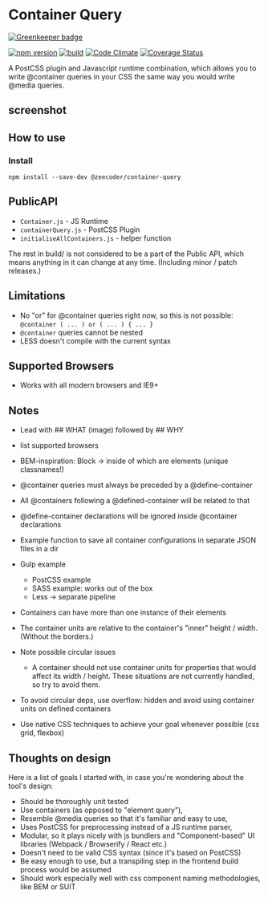 # Container Query

[![Greenkeeper badge](https://badges.greenkeeper.io/ZeeCoder/container-query.svg)](https://greenkeeper.io/)

[![npm version](https://badge.fury.io/js/%40zeecoder%2Fcontainer-query.svg)](https://npmjs.com/package/@zeecoder/container-query)
[![build](https://travis-ci.org/ZeeCoder/container-query.svg?branch=master)](https://travis-ci.org/ZeeCoder/container-query)
[![Code Climate](https://codeclimate.com/github/ZeeCoder/container-query/badges/gpa.svg)](https://codeclimate.com/github/ZeeCoder/container-query)
[![Coverage Status](https://coveralls.io/repos/github/ZeeCoder/container-query/badge.svg?branch=master)](https://coveralls.io/github/ZeeCoder/container-query?branch=master)

A PostCSS plugin and Javascript runtime combination, which allows you to write
@container queries in your CSS the same way you would write @media queries.

## screenshot

## How to use

### Install

`npm install --save-dev @zeecoder/container-query`

## PublicAPI
- `Container.js` - JS Runtime
- `containerQuery.js` - PostCSS Plugin
- `initialiseAllContainers.js` - helper function

The rest in build/ is not considered to be a part of the Public API, which means
anything in it can change at any time. (Including minor / patch releases.)

## Limitations
- No "or" for @container queries right now, so this is not possible:
`@container ( ... ) or ( ... ) { ... }`
- `@container` queries cannot be nested
- LESS doesn't compile with the current syntax

## Supported Browsers

- Works with all modern browsers and IE9+

## Notes
- Lead with ## WHAT (image) followed by ## WHY
- list supported browsers
- BEM-inspiration: Block -> inside of which are elements (unique classnames!)
- @container queries must always be preceded by a @define-container
- All @containers following a @defined-container will be related to that
- @define-container declarations will be ignored inside @container declarations
- Example function to save all container configurations in separate JSON files in a dir
- Gulp example
    - PostCSS example
    - SASS example: works out of the box
    - Less -> separate pipeline
- Containers can have more than one instance of their elements
- The container units are relative to the container's "inner" height / width.
(Without the borders.)
- Note possible circular issues
    - A container should not use container units for properties that would affect
    its width / height. These situations are not currently handled, so try to
    avoid them.
    
- To avoid circular deps, use overflow: hidden and avoid using container units on defined containers
- Use native CSS techniques to achieve your goal whenever possible (css grid, flexbox)


## Thoughts on design

Here is a list of goals I started with, in case you're wondering about the
tool's design:

- Should be thoroughly unit tested
- Use containers (as opposed to "element query"),
- Resemble @media queries so that it's familiar and easy to use,
- Uses PostCSS for preprocessing instead of a JS runtime parser,
- Modular, so it plays nicely with js bundlers and "Component-based" UI
libraries (Webpack / Browserify / React etc.)
- Doesn't need to be valid CSS syntax (since it's based on PostCSS)
- Be easy enough to use, but a transpiling step in the frontend build
process would be assumed
- Should work especially well with css component naming methodologies, like BEM or SUIT 

